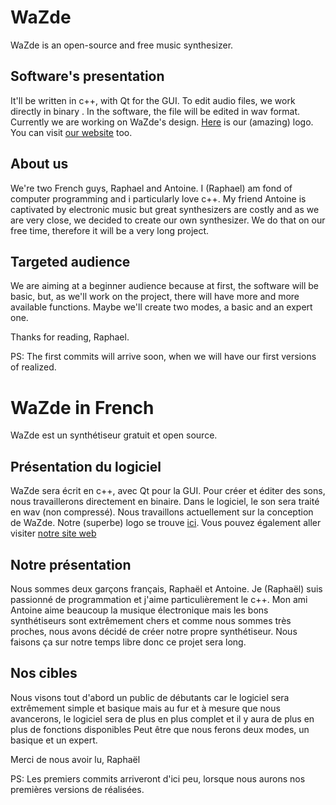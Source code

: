 # WaZde

WaZde is an open-source and free music synthesizer.

Software's presentation
-----------------------

It'll be written in c++, with Qt for the GUI.
To edit audio files, we work directly in binary .
In the software, the file will be edited in wav format.
Currently we are working on WaZde's design.
[Here](https://github.com/lxtrem/WaZde/blob/master/WaZde-2.jpg) is our (amazing) logo.
You can visit [our website](http://wazde.freeboxos.fr) too.

About us
----------------

We're two French guys, Raphael and Antoine.
I (Raphael) am fond of computer programming and i particularly love c++.
My friend Antoine is captivated by electronic music but great synthesizers are costly and as we are very close, we decided to create our own synthesizer.
We do that on our free time, therefore it will be a very long project.

Targeted audience
-----------

We are aiming at a beginner audience because at first, the software will be basic, but, as we'll work on the project, there will have more and more available functions.
Maybe we'll create two modes, a basic and an expert one.


Thanks for reading,
Raphael.

PS: The first commits will arrive soon, when we will have our first versions of realized.

# WaZde in French

WaZde est un synthétiseur gratuit et open source. 

Présentation du logiciel
------------------------

WaZde sera écrit en c++, avec Qt pour la GUI. 
Pour créer et éditer des sons, nous travaillerons directement en binaire.
Dans le logiciel, le son sera traité en wav (non compressé). 
Nous travaillons actuellement sur la conception de WaZde.
Notre (superbe) logo se trouve [ici](https://github.com/lxtrem/WaZde/blob/master/WaZde-2.jpg).
Vous pouvez également aller visiter [notre site web](http://wazde.freeboxos.fr)

Notre présentation
------------------

Nous sommes deux garçons français, Raphaël et Antoine.
Je (Raphaël) suis passionné de programmation et j'aime particulièrement le c++. 
Mon ami Antoine aime beaucoup la musique électronique mais les bons synthétiseurs sont extrêmement chers et comme nous sommes très proches, nous avons décidé de créer notre propre synthétiseur. 
Nous faisons ça sur notre temps libre donc ce projet sera long. 

Nos cibles
----------

Nous visons tout d'abord un public de débutants car le logiciel sera extrêmement simple et basique mais au fur et à mesure que nous avancerons, le logiciel sera de plus en plus complet et il y aura de plus en plus de fonctions disponibles
Peut être que nous ferons deux modes, un basique et un expert.

Merci de nous avoir lu, 
Raphaël

PS: Les premiers commits arriveront d'ici peu, lorsque nous aurons nos premières versions de réalisées.
